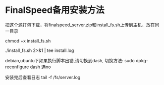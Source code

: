 # FinalSpeed备用安装方法


把这个源打包下载，将finalspeed_server.zip和install_fs.sh上传到主机，放在同一目录

chmod +x install_fs.sh

./install_fs.sh 2>&1 | tee install.log


debian,ubuntu下如果执行脚本出错,请切换到dash,
切换方法: sudo dpkg-reconfigure dash 选no


安装完后查看日志
tail -f /fs/server.log

